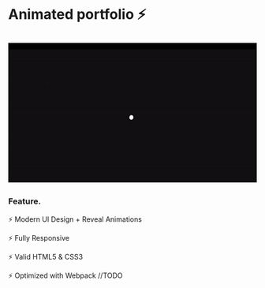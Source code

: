 # Animated portfolio ⚡️

<h2 align="center">
  <img src="https://github.com/centopw/centopw.github.io/blob/master/img/preview.gif" alt="preview" width="600px" />
  <br>
</h2>

### Feature.

⚡️ Modern UI Design + Reveal Animations

⚡️ Fully Responsive

⚡️ Valid HTML5 & CSS3

⚡️ Optimized with Webpack
//TODO
